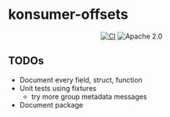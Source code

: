 # konsumer-offsets

<div align="center" style="text-align: center;">

[![CI](https://img.shields.io/github/actions/workflow/status/kafkesc/konsumer-offsets/ci.yml?branch=main&label=CI%20%28main%29&logo=Github&style=flat-square)](https://github.com/kafkesc/konsumer-offsets/actions/workflows/ci.yml)
![Apache 2.0](https://img.shields.io/crates/l/bytes_parser?style=flat-square)

</div>

## TODOs

* Document every field, struct, function
* Unit tests using fixtures
  * try more group metadata messages
* Document package